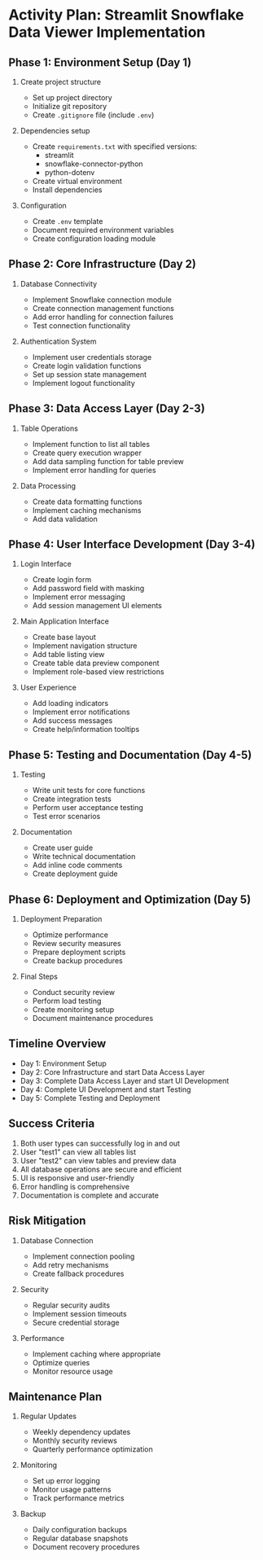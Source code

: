 # Activity Plan: Streamlit Snowflake Data Viewer Implementation

## Phase 1: Environment Setup (Day 1)
1. Create project structure
   - Set up project directory
   - Initialize git repository
   - Create `.gitignore` file (include `.env`)

2. Dependencies setup
   - Create `requirements.txt` with specified versions:
     - streamlit
     - snowflake-connector-python
     - python-dotenv
   - Create virtual environment
   - Install dependencies

3. Configuration
   - Create `.env` template
   - Document required environment variables
   - Create configuration loading module

## Phase 2: Core Infrastructure (Day 2)
1. Database Connectivity
   - Implement Snowflake connection module
   - Create connection management functions
   - Add error handling for connection failures
   - Test connection functionality

2. Authentication System
   - Implement user credentials storage
   - Create login validation functions
   - Set up session state management
   - Implement logout functionality

## Phase 3: Data Access Layer (Day 2-3)
1. Table Operations
   - Implement function to list all tables
   - Create query execution wrapper
   - Add data sampling function for table preview
   - Implement error handling for queries

2. Data Processing
   - Create data formatting functions
   - Implement caching mechanisms
   - Add data validation

## Phase 4: User Interface Development (Day 3-4)
1. Login Interface
   - Create login form
   - Add password field with masking
   - Implement error messaging
   - Add session management UI elements

2. Main Application Interface
   - Create base layout
   - Implement navigation structure
   - Add table listing view
   - Create table data preview component
   - Implement role-based view restrictions

3. User Experience
   - Add loading indicators
   - Implement error notifications
   - Add success messages
   - Create help/information tooltips

## Phase 5: Testing and Documentation (Day 4-5)
1. Testing
   - Write unit tests for core functions
   - Create integration tests
   - Perform user acceptance testing
   - Test error scenarios

2. Documentation
   - Create user guide
   - Write technical documentation
   - Add inline code comments
   - Create deployment guide

## Phase 6: Deployment and Optimization (Day 5)
1. Deployment Preparation
   - Optimize performance
   - Review security measures
   - Prepare deployment scripts
   - Create backup procedures

2. Final Steps
   - Conduct security review
   - Perform load testing
   - Create monitoring setup
   - Document maintenance procedures

## Timeline Overview
- Day 1: Environment Setup
- Day 2: Core Infrastructure and start Data Access Layer
- Day 3: Complete Data Access Layer and start UI Development
- Day 4: Complete UI Development and start Testing
- Day 5: Complete Testing and Deployment

## Success Criteria
1. Both user types can successfully log in and out
2. User "test1" can view all tables list
3. User "test2" can view tables and preview data
4. All database operations are secure and efficient
5. UI is responsive and user-friendly
6. Error handling is comprehensive
7. Documentation is complete and accurate

## Risk Mitigation
1. Database Connection
   - Implement connection pooling
   - Add retry mechanisms
   - Create fallback procedures

2. Security
   - Regular security audits
   - Implement session timeouts
   - Secure credential storage

3. Performance
   - Implement caching where appropriate
   - Optimize queries
   - Monitor resource usage

## Maintenance Plan
1. Regular Updates
   - Weekly dependency updates
   - Monthly security reviews
   - Quarterly performance optimization

2. Monitoring
   - Set up error logging
   - Monitor usage patterns
   - Track performance metrics

3. Backup
   - Daily configuration backups
   - Regular database snapshots
   - Document recovery procedures
